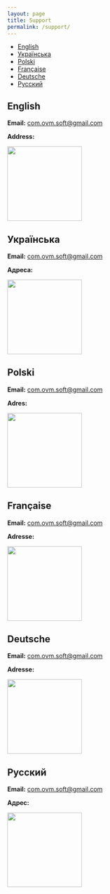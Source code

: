 ```yaml
---
layout: page
title: Support
permalink: /support/
---
```



- [English](#english)
- [Українська](#ukrainian)
- [Polski](#polish)
- [Française](#french)
- [Deutsche](#german)
- [Русский](#russian)

## <a name="english"></a>English

**Email:** [com.ovm.soft@gmail.com](mailto:com.ovm.soft@gmail.com)

**Address:**

<img src="/be-kind/assets/a-s.png" width="170" />

## <a name="ukrainian"></a>Українська

**Email:** [com.ovm.soft@gmail.com](mailto:com.ovm.soft@gmail.com)

**Адреса:**

<img src="/be-kind/assets/a-s.png" width="170" />

## <a name="polish"></a>Polski

**Email:** [com.ovm.soft@gmail.com](mailto:com.ovm.soft@gmail.com)

**Adres:**

<img src="/be-kind/assets/a-s.png" width="170" />

## <a name="french"></a>Française

**Email:** [com.ovm.soft@gmail.com](mailto:com.ovm.soft@gmail.com)

**Adresse:**

<img src="/be-kind/assets/a-s.png" width="170" />

## <a name="german"></a>Deutsche

**Email:** [com.ovm.soft@gmail.com](mailto:com.ovm.soft@gmail.com)

**Adresse:**

<img src="/be-kind/assets/a-s.png" width="170" />

## <a name="russian"></a>Русский

**Email:** [com.ovm.soft@gmail.com](mailto:com.ovm.soft@gmail.com)

**Адрес:**

<img src="/be-kind/assets/a-s.png" width="170" />
